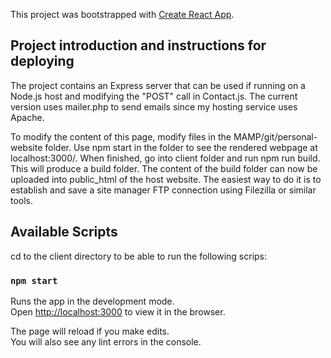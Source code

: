 This project was bootstrapped with [Create React App](https://github.com/facebook/create-react-app).

## Project introduction and instructions for deploying

The project contains an Express server that can be used if running on a Node.js host and modifying the "POST" call in Contact.js. The current version uses mailer.php to send emails since my hosting service uses Apache.

To modify the content of this page, modify files in the MAMP/git/personal-website folder. Use npm start in the folder to see the rendered webpage at localhost:3000/. When finished, go into client folder and run npm run build. This will produce a build folder. The content of the build folder can now be uploaded into public_html of the host website. The easiest way to do it is to establish and save a site manager FTP connection using Filezilla or similar tools.

## Available Scripts

cd to the client directory to be able to run the following scrips:

### `npm start`

Runs the app in the development mode.<br>
Open [http://localhost:3000](http://localhost:3000) to view it in the browser.

The page will reload if you make edits.<br>
You will also see any lint errors in the console.
